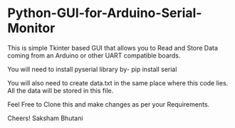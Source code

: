# Python-GUI-for-Arduino-Serial-Monitor

This is simple Tkinter based GUI that allows you to Read and Store Data coming from an Arduino or other UART compatible boards.

You will need to install pyserial library by-
pip install serial

You will also need to create data.txt in the same place where this code lies. All the data will be stored in this file.

Feel Free to Clone this and make changes as per your Requirements.

Cheers!
Saksham Bhutani

